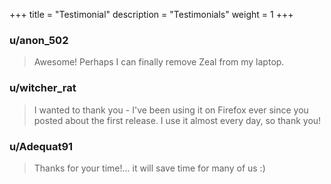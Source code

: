 +++
title = "Testimonial"
description = "Testimonials"
weight = 1
+++

### u/anon_502

> Awesome! Perhaps I can finally remove Zeal from my laptop.

### u/witcher_rat

> I wanted to thank you - I've been using it on Firefox ever since 
> you posted about the first release. I use it almost every day, so thank you!

### u/Adequat91

> Thanks for your time!... it will save time for many of us :)